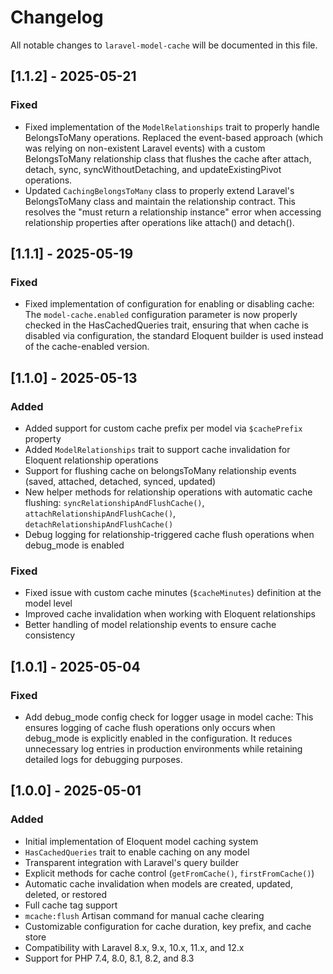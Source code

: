 # Changelog

All notable changes to `laravel-model-cache` will be documented in this file.

## [1.1.2] - 2025-05-21

### Fixed
- Fixed implementation of the `ModelRelationships` trait to properly handle BelongsToMany operations. Replaced the event-based approach (which was relying on non-existent Laravel events) with a custom BelongsToMany relationship class that flushes the cache after attach, detach, sync, syncWithoutDetaching, and updateExistingPivot operations.
- Updated `CachingBelongsToMany` class to properly extend Laravel's BelongsToMany class and maintain the relationship contract. This resolves the "must return a relationship instance" error when accessing relationship properties after operations like attach() and detach().

## [1.1.1] - 2025-05-19

### Fixed
- Fixed implementation of configuration for enabling or disabling cache: The `model-cache.enabled` configuration parameter is now properly checked in the HasCachedQueries trait, ensuring that when cache is disabled via configuration, the standard Eloquent builder is used instead of the cache-enabled version.


## [1.1.0] - 2025-05-13

### Added
- Added support for custom cache prefix per model via `$cachePrefix` property
- Added `ModelRelationships` trait to support cache invalidation for Eloquent relationship operations
- Support for flushing cache on belongsToMany relationship events (saved, attached, detached, synced, updated)
- New helper methods for relationship operations with automatic cache flushing: `syncRelationshipAndFlushCache()`, `attachRelationshipAndFlushCache()`, `detachRelationshipAndFlushCache()`
- Debug logging for relationship-triggered cache flush operations when debug_mode is enabled

### Fixed
- Fixed issue with custom cache minutes (`$cacheMinutes`) definition at the model level
- Improved cache invalidation when working with Eloquent relationships
- Better handling of model relationship events to ensure cache consistency



## [1.0.1] - 2025-05-04

### Fixed

- Add debug_mode config check for logger usage in model cache: This ensures logging of cache flush operations only
  occurs when debug_mode is explicitly enabled in the configuration. It reduces unnecessary log entries in production
  environments while retaining detailed logs for debugging purposes.

## [1.0.0] - 2025-05-01

### Added
- Initial implementation of Eloquent model caching system
- `HasCachedQueries` trait to enable caching on any model
- Transparent integration with Laravel's query builder
- Explicit methods for cache control (`getFromCache()`, `firstFromCache()`)
- Automatic cache invalidation when models are created, updated, deleted, or restored
- Full cache tag support
- `mcache:flush` Artisan command for manual cache clearing
- Customizable configuration for cache duration, key prefix, and cache store
- Compatibility with Laravel 8.x, 9.x, 10.x, 11.x, and 12.x
- Support for PHP 7.4, 8.0, 8.1, 8.2, and 8.3
